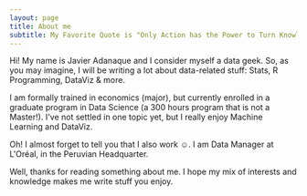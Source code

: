 ```yaml
---
layout: page
title: About me
subtitle: My Favorite Quote is "Only Action has the Power to Turn Knowledge into Wisdom"
---
```


Hi! My name is Javier Adanaque and I consider myself a data geek. So, as you may imagine, I will be writing  a lot about data-related stuff: Stats, R Programming, DataViz & more.

I am formally trained in economics (major), but currently enrolled in a graduate program in Data Science (a 300  hours program that is not a Master!). I've not settled in one topic yet, but I really enjoy Machine Learning and DataViz.

Oh! I almost forget to tell you that I also work ☺. I am Data Manager at L'Oréal, in the Peruvian Headquarter.

Well, thanks for reading something about me. I hope my mix of interests and knowledge makes me write stuff you enjoy.